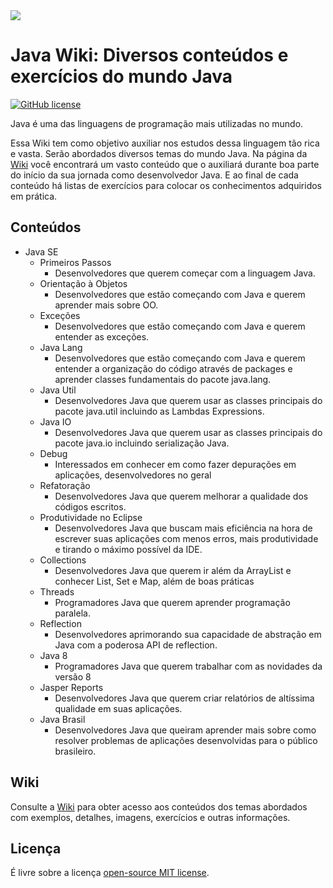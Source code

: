<img src=https://raw.githubusercontent.com/wiki/wilsonjuniorwj/java-wiki/images/java-wiki-logo-tagline-850.png>

# Java Wiki: Diversos conteúdos e exercícios do mundo Java
 [![GitHub license](https://img.shields.io/badge/license-MIT-blue.svg)](https://github.com/wilsonjuniorwj/java-wiki/blob/master/LICENSE)

Java é uma das linguagens de programação mais utilizadas no mundo. 

Essa Wiki tem como objetivo auxiliar nos estudos dessa linguagem tão rica e vasta. Serão abordados diversos temas do mundo Java. Na página da [Wiki](https://github.com/wilsonjuniorwj/java-wiki/wiki) você encontrará um vasto conteúdo que o auxiliará durante boa parte do início da sua jornada como desenvolvedor Java. E ao final de cada conteúdo há listas de exercícios para colocar os conhecimentos adquiridos em prática.

## Conteúdos

* Java SE
  * Primeiros Passos
    * Desenvolvedores que querem começar com a linguagem Java.
  * Orientação à Objetos
    * Desenvolvedores que estão começando com Java e querem aprender mais sobre OO.
  * Exceções
    * Desenvolvedores que estão começando com Java e querem entender as exceções.
  * Java Lang
    * Desenvolvedores que estão começando com Java e querem entender a organização do código através de packages e aprender classes fundamentais do pacote java.lang.
  * Java Util
    * Desenvolvedores Java que querem usar as classes principais do pacote java.util incluindo as Lambdas Expressions.
  * Java IO
    * Desenvolvedores Java que querem usar as classes principais do pacote java.io incluindo serialização Java.
  * Debug
    * Interessados em conhecer em como fazer depurações em aplicações, desenvolvedores no geral
  * Refatoração
    * Desenvolvedores Java que querem melhorar a qualidade dos códigos escritos.
  * Produtividade no Eclipse
    * Desenvolvedores Java que buscam mais eficiência na hora de escrever suas aplicações com menos erros, mais produtividade e tirando o máximo possível da IDE.
  * Collections
    * Desenvolvedores Java que querem ir além da ArrayList e conhecer List, Set e Map, além de boas práticas
  * Threads
    * Programadores Java que querem aprender programação paralela.
  * Reflection
    * Desenvolvedores aprimorando sua capacidade de abstração em Java com a poderosa API de reflection.
  * Java 8
    * Programadores Java que querem trabalhar com as novidades da versão 8
  * Jasper Reports
    * Desenvolvedores Java que querem criar relatórios de altíssima qualidade em suas aplicações.
  * Java Brasil
    * Desenvolvedores Java que queiram aprender mais sobre como resolver problemas de aplicações desenvolvidas para o público brasileiro.

## Wiki

Consulte a [Wiki](https://github.com/wilsonjuniorwj/java-wiki/wiki) para obter acesso aos conteúdos dos temas abordados com exemplos, detalhes, imagens, exercícios e outras informações.

## Licença

É livre sobre a licença [open-source MIT license](/LICENSE).